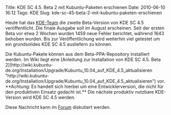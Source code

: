 Title: KDE SC 4.5. Beta 2 mit Kubuntu-Paketen erschienen
Date: 2010-06-10 16:12
Tags: KDE
Slug: kde-sc-45-beta-2-mit-kubuntu-paketen-erschienen

Heute hat das [KDE-Team](http://www.kde.org "http://www.kde.org") die
zweite Beta-Version von KDE SC 4.5 veröffentlicht. Die finale Ausgabe
soll im August erscheinen. Seit der ersten Beta vor etwa 2 Wochen wurden
1459 neue Fehler berichtet, während 1643 behoben wurden. Bis zur
Veröffentlichung wird weiterhin viel getestet um ein grundsolides KDE SC
4.5 ausliefern zu können.

</p>
Die Kubuntu-Pakete können aus dem Beta-PPA-Repository installiert
werden. Im Wiki liegt eine [Anleitung zur Installation von KDE SC 4.5.
Beta
2](http://wiki.kubuntu-de.org/Installation/Upgrade/Kubuntu_10.04_auf_KDE_4.5_aktualisieren "http://wiki.kubuntu-de.org/Installation/Upgrade/Kubuntu_10.04_auf_KDE_4.5_aktualisieren")
vor. **Achtung: Es handelt sich hierbei um eine Entwicklerversion, die
nicht für den produktiven Einsatz gedacht ist.** Die nächste produktiv
nutzbare KDE-Version wird KDE SC 4.5 werden.

</p>
<!--break--><!--break-->

Diese Nachricht kann im
[Forum](http://forum.kubuntu-de.org/index.php?board=1.0 "http://forum.kubuntu-de.org/index.php?board=1.0")
diskutiert werden.

</p>

